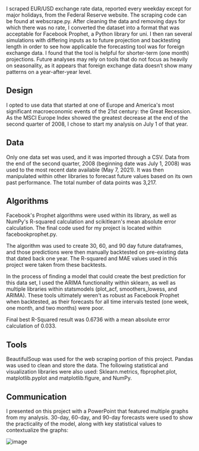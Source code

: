 I scraped EUR/USD exchange rate data, reported every weekday except for major holidays, from the Federal Reserve website. The scraping code can be found at webscrape.py. After cleaning the data and removing days for which there was no rate, I converted the dataset into a format that was acceptable for Facebook Prophet, a Python library for uni. I then ran several simulations with differing inputs as to future projection and backtesting length in order to see how applicable the forecasting tool was for foreign exchange data. I found that the tool is helpful for shorter-term (one month) projections. Future analyses may rely on tools that do not focus as heavily on seasonality, as it appears that foreign exchange data doesn’t show many patterns on a year-after-year level.

## Design

I opted to use data that started at one of Europe and America's most significant macroeconomic events of the 21st century: the Great Recession. As the MSCI Europe Index showed the greatest decrease at the end of the second quarter of 2008, I chose to start my analysis on July 1 of that year.

## Data

Only one data set was used, and it was imported through a CSV. Data from the end of the second quarter, 2008 (beginning date was July 1, 2008) was used to the most recent date available (May 7, 2021). It was then manipulated within other libraries to forecast future values based on its own past performance. The total number of data points was 3,217.

## Algorithms

Facebook's Prophet algorithms were used within its library, as well as NumPy's R-squared calculation and scikitlearn's mean absolute error calculation. The final code used for my project is located within facebookprophet.py.

The algorithm was used to create 30, 60, and 90 day future dataframes, and those predictions were then manually backtested on pre-existing data that dated back one year. The R-squared and MAE values used in this project were taken from these backtests.

In the process of finding a model that could create the best prediction for this data set, I used the ARIMA functionality within sklearn, as well as multiple libraries within statsmodels (plot_acf, smoothers_lowess, and ARIMA). These tools ultimately weren't as robust as Facebook Prophet when backtested, as their forecasts for all time intervals tested (one week, one month, and two months) were poor.

Final best R-Squared result was 0.6736 with a mean absolute error calculation of 0.033.

## Tools

BeautifulSoup was used for the web scraping portion of this project. Pandas was used to clean and store the data. The following statistical and visualization libraries were also used:
Sklearn.metrics, fbprophet.plot, matplotlib.pyplot and matplotlib.figure, and NumPy. 

## Communication
I presented on this project with a PowerPoint that featured multiple graphs from my analysis. 30-day, 60-day, and 90-day forecasts were used to show the practicality of the model, along with key statistical values to contextualize the graphs:


![image](https://user-images.githubusercontent.com/71529189/118246868-84a9f600-b470-11eb-997b-02bf21df5e92.png)


